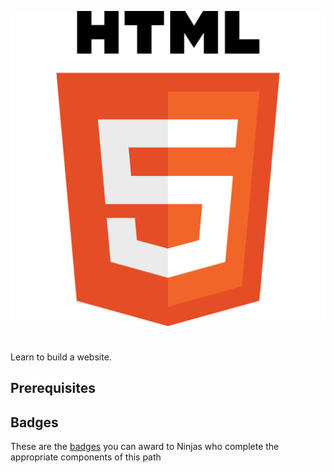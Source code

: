 <onlyinclude><includeonly>![HTML Logo](../files/img/Html_logo.png "HTML Logo")

<div style="clear: both; height:10px;">

</div>

</includeonly>Learn to build a website. </onlyinclude>

## Prerequisites

## Badges

These are the [badges](badges.md) you can award to Ninjas who
complete the appropriate components of this path
